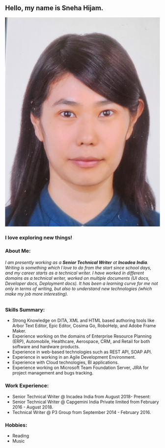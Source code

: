 ## Hello, my name is Sneha Hijam. 

![Sneha](https://github.com/SneHijam/SnehaHijam/blob/main/Sneha.jpg)

### I love exploring new things!

### About Me:

######  I am presently working as a **Senior Technical Writer** at **Incadea** **India**. Writing is something which I love to do from the start since school days, and my career starts as a technical writer. I have worked in different domains as a technical writer, worked on multiple documents (UI docs, Developer docs, Deployment docs). It has been a learning curve for me not only in terms of writing, but also to understand new technologies (which make my job more interesting). 

### Skills Summary:
- Strong Knowledge on DITA, XML and HTML based authoring tools like Arbor Text Editor, Epic Editor, Cosima Go, RoboHelp, and Adobe Frame Maker.
- Experience working on the domains of Enterprise Resource Planning (ERP), Automobile, Healthcare, Aerospace, CRM, and Retail for both software and hardware products.
- Experience in web-based technologies such as REST API, SOAP API.
- Experience in working in an Agile Development Environment.
- Experience with Cloud technologies, BI applications.
- Experience working on Microsoft Team Foundation Server, JIRA for project management and bugs tracking.

### Work Experience:
- Senior Technical Writer @ Incadea India from August 2018- Present:
- Senior Technical Writer @ Capgemini India Private limited from February 2016 - August 2018.
- Technical Writer @ P3 Group from September 2014 - February 2016.

### Hobbies:
- Reading
- Music